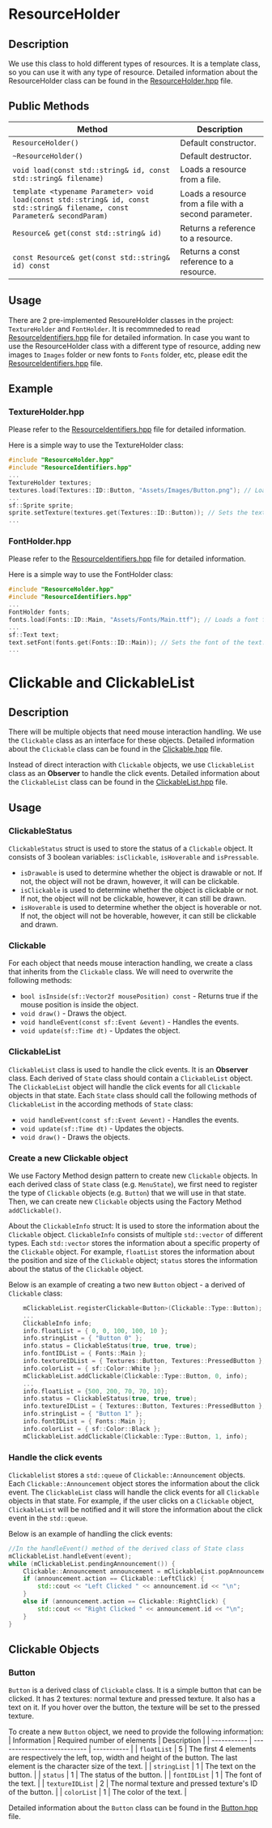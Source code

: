 # ResourceHolder

## Description

We use this class to hold different types of resources. It is a template class, so you can use it with any type of resource. Detailed information about the ResourceHolder class can be found in the [ResourceHolder.hpp](include\ResourceHolder.hpp) file.

## Public Methods

| Method | Description |
| ------ | ----------- |
| `ResourceHolder()` | Default constructor. |
| `~ResourceHolder()` | Default destructor. |
| `void load(const std::string& id, const std::string& filename)` | Loads a resource from a file. |
| `template <typename Parameter> void load(const std::string& id, const std::string& filename, const Parameter& secondParam)` | Loads a resource from a file with a second parameter. |
| `Resource& get(const std::string& id)` | Returns a reference to a resource. |
| `const Resource& get(const std::string& id) const` | Returns a const reference to a resource. |

## Usage

There are 2 pre-implemented ResoureHolder classes in the project: `TextureHolder` and `FontHolder`. It is recommneded to read [ResourceIdentifiers.hpp](include\ResourceIdentifiers.hpp) file for detailed information. In case you want to use the ResourceHolder class with a different type of resource, adding new images to `Images` folder or new fonts to `Fonts` folder, etc, please edit the [ResourceIdentifiers.hpp](include\ResourceIdentifiers.hpp) file.

## Example

### TextureHolder.hpp

Please refer to the [ResourceIdentifiers.hpp](include\ResourceIdentifiers.hpp) file for detailed information.

Here is a simple way to use the TextureHolder class:

```cpp
#include "ResourceHolder.hpp"
#include "ResourceIdentifiers.hpp"
...
TextureHolder textures;
textures.load(Textures::ID::Button, "Assets/Images/Button.png"); // Loads a texture from a file. Please fix the path.
...
sf::Sprite sprite;
sprite.setTexture(textures.get(Textures::ID::Button)); // Sets the texture of the sprite.
...
```

### FontHolder.hpp

Please refer to the [ResourceIdentifiers.hpp](include\ResourceIdentifiers.hpp) file for detailed information.

Here is a simple way to use the FontHolder class:

```cpp
#include "ResourceHolder.hpp"
#include "ResourceIdentifiers.hpp"
...
FontHolder fonts;
fonts.load(Fonts::ID::Main, "Assets/Fonts/Main.ttf"); // Loads a font from a file. Please fix the path.
...
sf::Text text;
text.setFont(fonts.get(Fonts::ID::Main)); // Sets the font of the text.
...
```

# Clickable and ClickableList

## Description

There will be multiple objects that need mouse interaction handling. We use the `Clickable` class as an interface for these objects. Detailed information about the `Clickable` class can be found in the [Clickable.hpp](include\Clickable.hpp) file.

Instead of direct interaction with `Clickable` objects, we use `ClickableList` class as an **Observer** to handle the click events. Detailed information about the `ClickableList` class can be found in the [ClickableList.hpp](include\ClickableList.hpp) file.

## Usage

### ClickableStatus

`ClickableStatus` struct is used to store the status of a `Clickable` object. It consists of 3 boolean variables: `isClickable`, `isHoverable` and `isPressable`. 
* `isDrawable` is used to determine whether the object is drawable or not. If not, the object will not be drawn, however, it will can be clickable.
* `isClickable` is used to determine whether the object is clickable or not. If not, the object will not be clickable, however, it can still be drawn.
* `isHoverable` is used to determine whether the object is hoverable or not. If not, the object will not be hoverable, however, it can still be clickable and drawn.

### Clickable

For each object that needs mouse interaction handling, we create a class that inherits from the `Clickable` class. We will need to overwrite the following methods:

* `bool isInside(sf::Vector2f mousePosition) const` - Returns true if the mouse position is inside the object.
* `void draw()` - Draws the object.
* `void handleEvent(const sf::Event &event)` - Handles the events.
* `void update(sf::Time dt)` - Updates the object.

### ClickableList

`ClickableList` class is used to handle the click events. It is an **Observer** class. Each derived of `State` class should contain a `ClickableList` object. The `ClickableList` object will handle the click events for all `Clickable` objects in that state. Each `State` class should call the following methods of `ClickableList` in the according methods of `State` class:

* `void handleEvent(const sf::Event &event)` - Handles the events.
* `void update(sf::Time dt)` - Updates the objects.
* `void draw()` - Draws the objects.

### Create a new Clickable object

We use Factory Method design pattern to create new `Clickable` objects. In each derived class of `State` class (e.g. `MenuState`), we first need to register the type of `Clickable` objects (e.g. `Button`) that we will use in that state. Then, we can create new `Clickable` objects using the Factory Method `addClickable()`.

About the `ClickableInfo` struct: It is used to store the information about the `Clickable` object. `ClickableInfo` consists of multiple `std::vector` of different types. Each `std::vector` stores the information about a specific property of the `Clickable` object. For example, `floatList` stores the information about the position and size of the `Clickable` object; `status` stores the information about the status of the `Clickable` object. 

Below is an example of creating a two new `Button` object - a derived of `Clickable` class:

```cpp
    mClickableList.registerClickable<Button>(Clickable::Type::Button); //do this only once in the constructor of the derived class of State class
    ...
	ClickableInfo info;
	info.floatList = { 0, 0, 100, 100, 10 };
	info.stringList = { "Button 0" };
	info.status = ClickableStatus(true, true, true);
	info.fontIDList = { Fonts::Main };
	info.textureIDList = { Textures::Button, Textures::PressedButton };
	info.colorList = { sf::Color::White };
	mClickableList.addClickable(Clickable::Type::Button, 0, info);
    ...
    info.floatList = {500, 200, 70, 70, 10};
	info.status = ClickableStatus(true, true, true);
	info.textureIDList = { Textures::Button, Textures::PressedButton };
	info.stringList = { "Button 1" };
	info.fontIDList = { Fonts::Main };
	info.colorList = { sf::Color::Black };
	mClickableList.addClickable(Clickable::Type::Button, 1, info);
```

### Handle the click events

`Clickablelist` stores a `std::queue` of `Clickable::Announcement` objects. Each `Clickable::Announcement` object stores the information about the click event. The `ClickableList` class will handle the click events for all `Clickable` objects in that state. For example, if the user clicks on a `Clickable` object, `ClickableList` will be notified and it will store the information about the click event in the `std::queue`.

Below is an example of handling the click events:

```cpp
//In the handleEvent() method of the derived class of State class
mClickableList.handleEvent(event);
while (mClickableList.pendingAnnouncement()) {
    Clickable::Announcement announcement = mClickableList.popAnnouncement();
    if (announcement.action == Clickable::LeftClick) {
        std::cout << "Left Clicked " << announcement.id << "\n";
    }
    else if (announcement.action == Clickable::RightClick) {
        std::cout << "Right Clicked " << announcement.id << "\n";
    }
}
```

## Clickable Objects

### Button

`Button` is a derived class of `Clickable` class. It is a simple button that can be clicked. It has 2 textures: normal texture and pressed texture. It also has a text on it. If you hover over the button, the texture will be set to the pressed texture.

To create a new `Button` object, we need to provide the following information:
| Information | Required number of elements | Description |
| ----------- | --------------------------- | ----------- |
| `floatList` | 5 | The first 4 elements are respectively the left, top, width and height of the button. The last element is the character size of the text. |
| `stringList` | 1 | The text on the button. |
| `status` | 1 | The status of the button. |
| `fontIDList` | 1 | The font of the text. |
| `textureIDList` | 2 | The normal texture and pressed texture's ID of the button. |
| `colorList` | 1 | The color of the text. |


Detailed information about the `Button` class can be found in the [Button.hpp](include\Button.hpp) file.






